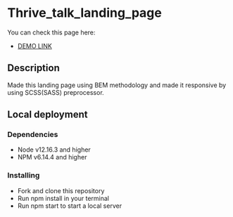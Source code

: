 # Thrive_talk_landing_page

You can check this page here:

 - [DEMO LINK](https://bohdanklius.github.io/Thrive_talk_landing_page/)

## Description

Made this landing page using BEM methodology and made it responsive by using SCSS(SASS) preprocessor.

## Local deployment

### Dependencies
- Node v12.16.3 and higher
- NPM v6.14.4 and higher

### Installing

- Fork and clone this repository
- Run npm install in your terminal
- Run npm start to start a local server
